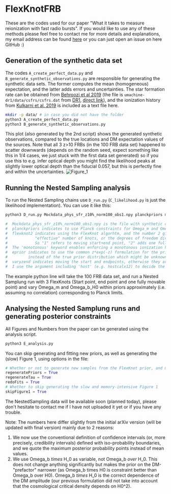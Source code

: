 # FlexKnotFRB

These are the codes used for our paper "What it takes to measure reionization with fast radio bursts". If you would like to use any of these methods please feel free to contact me for more details and explanations, my email address can be found [here](https://www.ast.cam.ac.uk/people/Stefan.Heimersheim) or you can just open an issue on here GitHub :)

## Generation of the synthetic data set
The codes `A_create_perfect_data.py` and `B_generate_synthetic_observations.py`
are responsible for generating the synthetic data sets. The former computes
the mean (homogeneous) expectation, and the latter adds errors and uncertainties.
The star formation rate can be obtained from [Behroozi et al 2019](https://ui.adsabs.harvard.edu/abs/2019MNRAS.488.3143B/abstract) (the file is `umachine-dr1/data/csfrs/csfrs.dat` from [DR1](https://www.peterbehroozi.com/data.html), [direct link](https://slac.stanford.edu/~behroozi/UniverseMachine/umachine-dr1.tar.gz)), and
the ionization history from [Kulkarni et al. 2019](https://ui.adsabs.harvard.edu/abs/2019MNRAS.485L..24K/exportcitation)
is included as a text file here.
```bash
mkdir -p data/ # in case you did not have the folder
python3 A_create_perfect_data.py
python3 B_generate_synthetic_observations.py
```
This plot (also generated by the 2nd script) shows the generated synthetic observations, compared to the
true locations and DM expectation values of the sources. Note that all 3 z>10 FRBs (in the 100 FRB data set) happened to scatter
downwards (depends on the random seed, expect something like this in 1/4 cases, we just stuck with the first
data set generated) so if you use this to e.g. infer optical depth you might find the likelihood peaks at
slightly lower optical depth than the fiducial 0.057, but this is perfectly fine and within the uncertainties.
![Figure_1](https://user-images.githubusercontent.com/40799217/127821389-b61b0404-1833-48e9-8b60-baf9e4e51603.png)


## Running the Nested Sampling analysis
To run the Nested Sampling chains use `D_run.py` (`C_likelihood.py` is
just the likelihood implementation). You can use it like this:
```bash
python3 D_run.py Mockdata_phys_sfr_z10%_norm100_obs1.npy planckpriors monotonous flexknot2 eprior varyzend hostcalx12

#  Mockdata_phys_sfr_z10%_norm100_obs1.npy is the file with synthetic data being loaded
#  planckpriors indicates to use Planck constraints for Omega_m and Omega_b_H0
#  flexknot2 indicates using the FlexKnot algorhtm, and the number 2 gives the
#            "effective" number of knots, or the degrees of freedom divided by 2.
#            So "1" refers to moving start+end point, "2" adds one fully movable knot.
#  The 'monotonous' keyword enables enforcing a monotonous ionization history.
#  eprior indicates to use the common z*exp(-z) formulation for the prior on the FRB source distribution,
#         instead of the true prior distribution which might be unknown.
#  varyzend indicates moving the start and endpoints, otherwise they are fixed to redshifts 5 and 30, respectively.
#  I use the argument including 'host' (e.g. hostcalx12) to decide the output filename.
```
The example python line will take the 100 FRB data set, and run a
Nested Samplung run with 3 FlexKnots (Start point, end point and one
fully movable point) and vary Omega_m and Omega_b_H0 within priors
approximately (i.e. assuming no correlation) corresponding to Planck limits.

## Analysing the Nested Samplung runs and generating posterior constraints
All Figures and Numbers from the paper can be generated using the analysis script.
```bash
python3 E_analysis.py
```
You can skip generating and fitting new priors, as well as generating the (slow) Figure 1, using options in the file:
```python
# Whether or not to generate new samples from the FlexKnot prior, and make new fits for cancelling the prior effect
regeneratePriors = True
regenerateTau = True
redoFits = True
# Whether to skip generating the slow and memory-intensive Figure 1
skipFigure1 = True
```

The NestedSampling data will be available soon (planned today), please don't hesitate to contact me if I have not uploaded it yet or if you have any trouble.

Note: The numbers here differ slightly from the initial arXiv version (will be updated with final version) mainly due to 2 reasons:
1. We now use the conventional definition of confidence intervals (or, more precisely, credibility intervals) defined with iso-probability boundaries, and we quote the maximum posterior probability points instead of mean values.
2. We use Omega_b *times* H_0 as variable, not Omega_b *over* H_0. This does not change anything significantly but makes the prior on the DM-"prefactor" narrower (as Omega_b times H0 is constraint better than Omega_b over H0). Omega_b *times* H_0 is the correct dependence of the DM amplitude (our previous formulation did not take into account that the cosmological critical density depends on H0^2).
